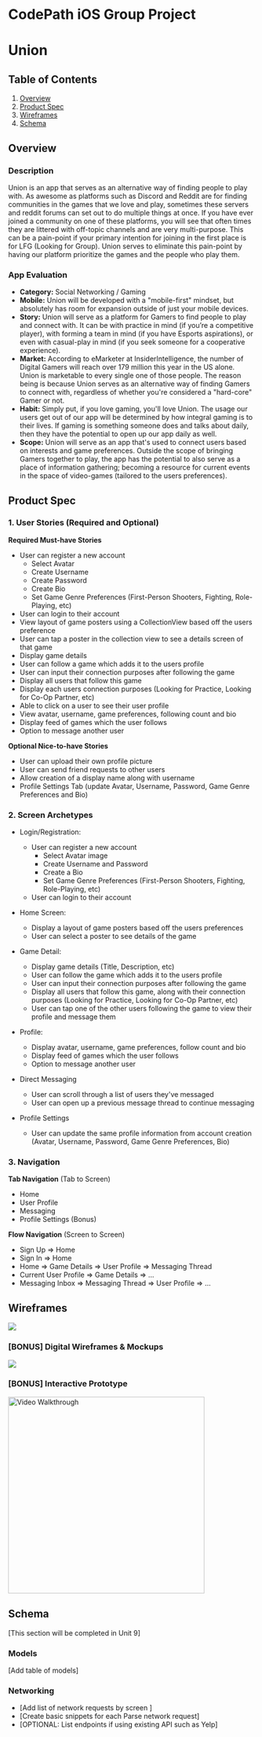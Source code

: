 CodePath iOS Group Project
===

# Union

## Table of Contents
1. [Overview](#Overview)
1. [Product Spec](#Product-Spec)
1. [Wireframes](#Wireframes)
2. [Schema](#Schema)

## Overview
### Description
Union is an app that serves as an alternative way of finding people to play with. As awesome as platforms such as Discord and Reddit are for finding communities in the games that we love and play, sometimes these servers and reddit forums can set out to do multiple things at once. If you have ever joined a community on one of these platforms, you will see that often times they are littered with off-topic  channels and are very multi-purpose. This can be a pain-point if your primary intention for joining in the first place is for LFG (Looking for Group). Union serves to eliminate this pain-point by having our platform prioritize the games and the people who play them.

### App Evaluation

- **Category:** Social Networking / Gaming
- **Mobile:** Union will be developed with a "mobile-first" mindset, but absolutely has room for expansion outside of just your mobile devices.
- **Story:** Union will serve as a platform for Gamers to find people to play and connect with. It can be with practice in mind (if you’re a competitive player), with forming a team in mind (if you have Esports aspirations), or even with casual-play in mind (if you seek someone for a cooperative experience).
- **Market:** According to eMarketer at InsiderIntelligence, the number of Digital Gamers will reach over 179 million this year in the US alone. Union is marketable to every single one of those people. The reason being is because Union serves as an alternative way of finding Gamers to connect with, regardless of whether you're considered a "hard-core" Gamer or not.
- **Habit:** Simply put, if you love gaming, you'll love Union. The usage our users get out of our app will be determined by how integral gaming is to their lives. If gaming is something someone does and talks about daily, then they have the potential to open up our app daily as well.
- **Scope:** Union will serve as an app that's used to connect users based on interests and game preferences. Outside the scope of bringing Gamers together to play, the app has the potential to also serve as a place of information gathering; becoming a resource for current events in the space of video-games (tailored to the users preferences).

## Product Spec

### 1. User Stories (Required and Optional)

**Required Must-have Stories**

* User can register a new account
    * Select Avatar
    * Create Username
    * Create Password
    * Create Bio
    * Set Game Genre Preferences (First-Person Shooters, Fighting, Role-Playing, etc)
* User can login to their account
* View layout of game posters using a CollectionView based off the users preference
* User can tap a poster in the collection view to see a details screen of that game
* Display game details
* User can follow a game which adds it to the users profile
* User can input their connection purposes after following the game
* Display all users that follow this game
* Display each users connection purposes (Looking for Practice, Looking for Co-Op Partner, etc)
* Able to click on a user to see their user profile
* View avatar, username, game preferences, following count and bio
* Display feed of games which the user follows
* Option to message another user

**Optional Nice-to-have Stories**

* User can upload their own profile picture
* User can send friend requests to other users
* Allow creation of a display name along with username
* Profile Settings Tab (update Avatar, Username, Password, Game Genre Preferences and Bio)

### 2. Screen Archetypes

* Login/Registration:
    * User can register a new account
        * Select Avatar image
        * Create Username and Password
        * Create a Bio
        * Set Game Genre Preferences (First-Person Shooters, Fighting, Role-Playing, etc)
    * User can login to their account
* Home Screen:
    * Display a layout of game posters based off the users preferences
    * User can select a poster to see details of the game

* Game Detail:
    * Display game details (Title, Description, etc)
    * User can follow the game which adds it to the users profile
    * User can input their connection purposes after following the game
    * Display all users that follow this game, along with their connection purposes (Looking for Practice, Looking for Co-Op Partner, etc)
    * User can tap one of the other users following the game to view their profile and message them
    
    
* Profile:
    * Display avatar, username, game preferences, follow count and bio
    * Display feed of games which the user follows
    * Option to message another user
* Direct Messaging
    *  User can scroll through a list of users they've messaged
    *  User can open up a previous message thread to continue messaging
* Profile Settings
    * User can update the same profile information from account creation (Avatar, Username, Password, Game Genre Preferences, Bio)

### 3. Navigation

**Tab Navigation** (Tab to Screen)

* Home
* User Profile
* Messaging
* Profile Settings (Bonus)

**Flow Navigation** (Screen to Screen)

* Sign Up => Home
* Sign In => Home
* Home => Game Details => User Profile => Messaging Thread
* Current User Profile => Game Details => ...
* Messaging Inbox => Messaging Thread => User Profile => ...

## Wireframes
![](https://i.imgur.com/xmo2VYA.jpg)


### [BONUS] Digital Wireframes & Mockups
![](https://i.imgur.com/yxr8c8J.png)

### [BONUS] Interactive Prototype
<img src='https://github.com/CodePath-Union-App/Union/blob/main/wireframe_demo.gif' title='Video Walkthrough' width='400' alt='Video Walkthrough' />

## Schema 
[This section will be completed in Unit 9]
### Models
[Add table of models]
### Networking
- [Add list of network requests by screen ]
- [Create basic snippets for each Parse network request]
- [OPTIONAL: List endpoints if using existing API such as Yelp]

